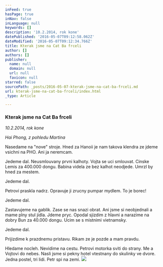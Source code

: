 ```yaml
---
inFeed: true
hasPage: true
inNav: false
inLanguage: null
keywords: []
description: '10.2.2014, rok kone'
datePublished: '2016-05-07T09:12:58.062Z'
dateModified: '2016-05-07T09:12:34.766Z'
title: Kterak jsme na Cat Ba frceli
author: []
authors: []
publisher:
  name: null
  domain: null
  url: null
  favicon: null
starred: false
sourcePath: _posts/2016-05-07-kterak-jsme-na-cat-ba-frceli.md
url: kterak-jsme-na-cat-ba-frceli/index.html
_type: Article

---
```

### Kterak jsme na Cat Ba frceli

_10.2.2014, rok kone_

_Hai Phong, z pohledu Martina_

Nasedame na "nove" stroje. Hned za Hanoii je nam takova klendra ze jdeme vsichni na PHO. Ani ja neremcam.

Jedeme dal. Neusmlouvany prvni kalhoty. Vojta se uci smlouvat. Cinske Lemis za 400.000 dongu. Babina videla ze bez kalhot neodjede. Umrzl by hned za mestem.

Jedeme dal. 

Petrovi praskla nadrz. Opravuje ji zrucny pumpar mydlem. To je borec!

Jedeme dal. 

Zastavujeme na gablik. Zase se nas snazi obrat. Ani jsme si neobjednali a mame plny stul jidla. Jdeme pryc. Opodal sjizdim z hlavni a narazime na dobry Bun za 40.000 dongu. Ucim se s mistnimi vietnamsky.

Jedeme dal. 

Prijizdime k prazdnemu pristavu. Rikam ze je pozde a mam pravdu.

Hledame nocleh. Nevidime na cestu. Petrovi motorka sviti do strany. Me a Vojtovi do nebes. Nasli jsme si pekny hotel vtestnany do skulinky ve dvore. Jedna postel, tri lidi. Petr spi na zemi.
![](https://the-grid-user-content.s3-us-west-2.amazonaws.com/26db2719-b376-4004-a673-ef2a9c4c66ec.jpg)